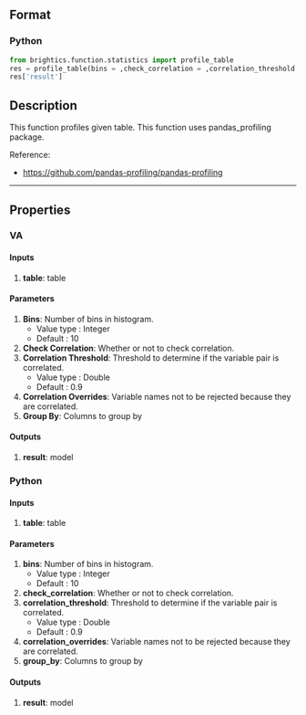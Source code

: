 ## Format
### Python
```python
from brightics.function.statistics import profile_table
res = profile_table(bins = ,check_correlation = ,correlation_threshold = ,correlation_overrides = ,group_by = )
res['result']
```

## Description
This function profiles given table. This function uses pandas_profiling package.

Reference:
+ <https://github.com/pandas-profiling/pandas-profiling>

---

## Properties
### VA
#### Inputs
1. **table**: table

#### Parameters
1. **Bins**: Number of bins in histogram.
   - Value type : Integer
   - Default : 10
2. **Check Correlation**: Whether or not to check correlation.
3. **Correlation Threshold**: Threshold to determine if the variable pair is correlated.
   - Value type : Double
   - Default : 0.9
4. **Correlation Overrides**: Variable names not to be rejected because they are correlated.
5. **Group By**: Columns to group by

#### Outputs
1. **result**: model

### Python
#### Inputs
1. **table**: table

#### Parameters
1. **bins**: Number of bins in histogram.
   - Value type : Integer
   - Default : 10
2. **check_correlation**: Whether or not to check correlation.
3. **correlation_threshold**: Threshold to determine if the variable pair is correlated.
   - Value type : Double
   - Default : 0.9
4. **correlation_overrides**: Variable names not to be rejected because they are correlated.
5. **group_by**: Columns to group by

#### Outputs
1. **result**: model

